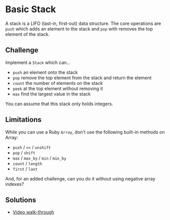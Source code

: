 # Basic Stack

A stack is a LIFO (last-in, first-out) data structure. The
core operations are `push` which adds an element to the stack
and `pop` with removes the top element of the stack.

## Challenge

Implement a `Stack` which can...

* `push` an element onto the stack
* `pop` remove the top element from the stack and return the element
* `count` the number of elements on the stack
* `peek` at the top element without removing it
* `max` find the largest value in the stack

You can assume that this stack only holds integers.

## Limitations

While you can use a Ruby `Array`, don't use the following built-in
methods on Array:

* `push` / `<<` / `unshift`
* `pop` / `shift`
* `max` / `max_by` / `min` / `min_by`
* `count` / `length`
* `first` / `last`

And, for an added challenge, can you do it without using
negative array indexes?

## Solutions

* [Video walk-through](https://vimeo.com/125297304)

